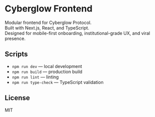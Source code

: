 # Cyberglow Frontend

Modular frontend for Cyberglow Protocol.  
Built with Next.js, React, and TypeScript.  
Designed for mobile-first onboarding, institutional-grade UX, and viral presence.

## Scripts

- `npm run dev` — local development
- `npm run build` — production build
- `npm run lint` — linting
- `npm run type-check` — TypeScript validation

## License

MIT
